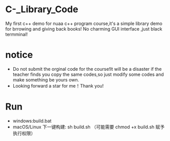 # C-_Library_Code
My first c++ demo for nuaa c++ program course,it's a simple library demo for brrowing and giving back books!
No charming GUI interface ,just black termminal!

# notice
- Do not submit the orginal code for the course!It will be a disaster if the teacher finds you copy the same codes,so just modify some codes and make something be yours own.
- Looking forward a star for me！Thank you!
# Run
- windows:build.bat
- macOS/Linux 下一键构建: sh build.sh （可能需要 chmod +x build.sh 赋予执行权限）